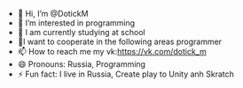 - 👋 Hi, I’m @DotickM
- 👀 I’m interested in programming
- 🌱 I am currently studying at school
- 💞️I want to cooperate in the following areas programmer
- 📫 How to reach me my vk:https://vk.com/dotick_m 
- 😄 Pronouns: Russia, Programming
- ⚡ Fun fact: I live in Russia, Сreate play to Unity anh Skratch

<!---
DotickM/DotickM is a ✨ special ✨ repository because its `README.md` (this file) appears on your GitHub profile.
You can click the Preview link to take a look at your changes.
--->
